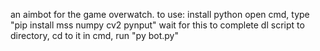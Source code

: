 an aimbot for the game overwatch. to use:
  install python
  open cmd, type "pip install mss numpy cv2 pynput"
  wait for this to complete
  dl script to directory, cd to it in cmd, run "py bot.py"
